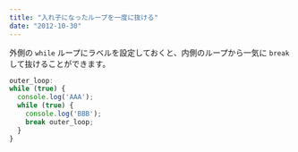 ```yaml
---
title: "入れ子になったループを一度に抜ける"
date: "2012-10-30"
---
```


外側の `while` ループにラベルを設定しておくと、内側のループから一気に `break` して抜けることができます。

```javascript
outer_loop:
while (true) {
  console.log('AAA');
  while (true) {
    console.log('BBB');
    break outer_loop;
  }
}
```

